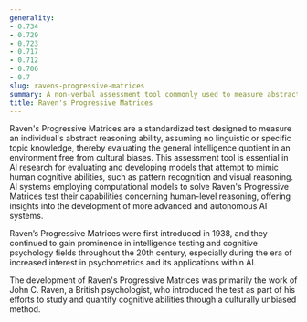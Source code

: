 ```yaml
---
generality:
- 0.734
- 0.729
- 0.723
- 0.717
- 0.712
- 0.706
- 0.7
slug: ravens-progressive-matrices
summary: A non-verbal assessment tool commonly used to measure abstract reasoning, which is often regarded as a component of general intelligence.
title: Raven's Progressive Matrices
---
```


Raven's Progressive Matrices are a standardized test designed to measure an individual's abstract reasoning ability, assuming no linguistic or specific topic knowledge, thereby evaluating the general intelligence quotient in an environment free from cultural biases. This assessment tool is essential in AI research for evaluating and developing models that attempt to mimic human cognitive abilities, such as pattern recognition and visual reasoning. AI systems employing computational models to solve Raven's Progressive Matrices test their capabilities concerning human-level reasoning, offering insights into the development of more advanced and autonomous AI systems.

Raven’s Progressive Matrices were first introduced in 1938, and they continued to gain prominence in intelligence testing and cognitive psychology fields throughout the 20th century, especially during the era of increased interest in psychometrics and its applications within AI.

The development of Raven's Progressive Matrices was primarily the work of John C. Raven, a British psychologist, who introduced the test as part of his efforts to study and quantify cognitive abilities through a culturally unbiased method.